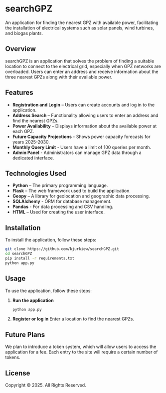 # searchGPZ

An application for finding the nearest GPZ with available power, facilitating the installation of electrical systems such as solar panels, wind turbines, and biogas plants.

## Overview

searchGPZ is an application that solves the problem of finding a suitable location to connect to the electrical grid, especially when GPZ networks are overloaded. Users can enter an address and receive information about the three nearest GPZs along with their available power.

## Features

- **Registration and Login** – Users can create accounts and log in to the application.  
- **Address Search** – Functionality allowing users to enter an address and find the nearest GPZs.  
- **Power Availability** – Displays information about the available power at each GPZ.
- **Future Capacity Projections** - Shows power capacity forecasts for years 2025-2030.
- **Monthly Query Limit** - Users have a limit of 100 queries per month.
- **Admin Panel** - Administrators can manage GPZ data through a dedicated interface.  

## Technologies Used

- **Python** – The primary programming language.  
- **Flask** – The web framework used to build the application.  
- **Geopy** – A library for geolocation and geographic data processing.
- **SQLAlchemy** - ORM for database management.
- **Pandas** - For data processing and CSV handling.
- **HTML** – Used for creating the user interface.  

## Installation

To install the application, follow these steps:

```bash
git clone https://github.com/kjurkiew/searchGPZ.git
cd searchGPZ
pip install -r requirements.txt
python app.py
```
## Usage

To use the application, follow these steps:

1. **Run the application**  
   ```bash
   python app.py
2. **Register or log in**
Enter a location to find the nearest GPZs.

## Future Plans
We plan to introduce a token system, which will allow users to access the application for a fee. Each entry to the site will require a certain number of tokens.

## License
Copyright © 2025. All Rights Reserved.

